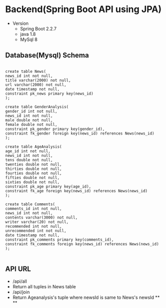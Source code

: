 # Backend(Spring Boot API using JPA)
* Version
  * Spring Boot 2.2.7
  * java 1.8
  * MySql 8
## Database(Mysql) Schema
<pre>
<code>
create table News(
news_id int not null,
title varchar(2000) not null,
url varchar(2000) not null,
date timestamp not null,
constraint pk_news primary key(news_id)
);

create table GenderAnalysis(
gender_id int not null,
news_id int not null,
male double not null,
female double not null,
constraint pk_gender primary key(gender_id),
constraint fk_gender foreign key(news_id) references News(news_id)
);

create table AgeAnalysis(
age_id int not null,
news_id int not null,
tens double not null,
twenties double not null,
thirties double not null,
fourties double not null,
fifties double not null,
sixties double not null,
constraint pk_age primary key(age_id),
constraint fk_age foreign key(news_id) references News(news_id)
);

create table Comments(
comments_id int not null,
news_id int not null,
contents varchar(3000) not null,
writer varchar(20) not null,
recommended int not null,
unrecommended int not null,
date timestamp not null,
constraint pk_comments primary key(comments_id),
constraint fk_comments foreign key(news_id) references News(news_id)
);
</code>
</pre>

## API URL
* /api/all
 * Return all tuples in News table 
* /api/join
 * Return Ageanalysis's tuple where newsId is same to News's newsId
** <API contents and URL will be changed depending on what to show on Vue.js> **
 


